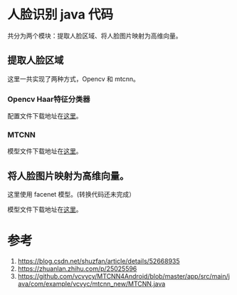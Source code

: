# 人脸识别 java 代码

共分为两个模块：提取人脸区域、将人脸图片映射为高维向量。

## 提取人脸区域

这里一共实现了两种方式，Opencv 和 mtcnn。

### Opencv Haar特征分类器

配置文件下载地址在[这里](https://www.bogotobogo.com/python/OpenCV_Python/python_opencv3_Image_Object_Detection_Face_Detection_Haar_Cascade_Classifiers.php)。

### MTCNN

模型文件下载地址在[这里](https://github.com/blaueck/tf-mtcnn)。

## 将人脸图片映射为高维向量。

这里使用 facenet 模型。(转换代码还未完成） 

模型文件下载地址在[这里](https://github.com/davidsandberg/facenet)。


# 参考

1. https://blog.csdn.net/shuzfan/article/details/52668935
2. https://zhuanlan.zhihu.com/p/25025596
3. https://github.com/vcvycy/MTCNN4Android/blob/master/app/src/main/java/com/example/vcvyc/mtcnn_new/MTCNN.java